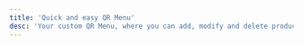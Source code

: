 ```yaml
---
title: 'Quick and easy QR Menu'
desc: 'Your custom QR Menu, where you can add, modify and delete products, images and prices from a simple excel'
---
```

